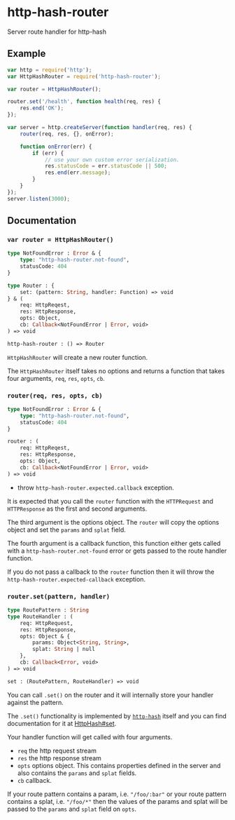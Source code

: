 # http-hash-router

Server route handler for http-hash

## Example

```js
var http = require('http');
var HttpHashRouter = require('http-hash-router');

var router = HttpHashRouter();

router.set('/health', function health(req, res) {
    res.end('OK');
});

var server = http.createServer(function handler(req, res) {
    router(req, res, {}, onError);

    function onError(err) {
        if (err) {
            // use your own custom error serialization.
            res.statusCode = err.statusCode || 500;
            res.end(err.message);
        }
    }
});
server.listen(3000);
```

## Documentation

### `var router = HttpHashRouter()`

```ocaml
type NotFoundError : Error & {
    type: "http-hash-router.not-found",
    statusCode: 404
}

type Router : {
    set: (pattern: String, handler: Function) => void
} & (
    req: HttpReqest,
    res: HttpResponse,
    opts: Object,
    cb: Callback<NotFoundError | Error, void>
) => void

http-hash-router : () => Router
```

`HttpHashRouter` will create a new router function.

The `HttpHashRouter` itself takes no options and returns a
function that takes four arguments, `req`, `res`, `opts`, `cb`.

### `router(req, res, opts, cb)`

```ocaml
type NotFoundError : Error & {
    type: "http-hash-router.not-found",
    statusCode: 404
}

router : (
    req: HttpReqest,
    res: HttpResponse,
    opts: Object,
    cb: Callback<NotFoundError | Error, void>
) => void
```

 - throw `http-hash-router.expected.callback` exception.

It is expected that you call the `router` function with the
`HTTPRequest` and `HTTPResponse` as the first and second
arguments.

The third argument is the options object. The `router` will
copy the options object and set the `params` and `splat` field.

The fourth argument is a callback function, this function
either gets called with a `http-hash-router.not-found` error
or gets passed to the route handler function.

If you do not pass a callback to the `router` function then
it will throw the `http-hash-router.expected-callback` exception.

### `router.set(pattern, handler)`

```ocaml
type RoutePattern : String
type RouteHandler : (
    req: HttpRequest,
    res: HttpResponse,
    opts: Object & {
        params: Object<String, String>,
        splat: String | null
    },
    cb: Callback<Error, void>
) => void

set : (RoutePattern, RouteHandler) => void
```

You can call `.set()` on the router and it will internally
store your handler against the pattern.

The `.set()` functionality is implemented by
[`http-hash`][http-hash] itself and you can find documentation
for it at [HttpHash#set][http-hash-set].

Your handler function will get called with four arguments.

 - `req` the http request stream
 - `res` the http response stream
 - `opts` options object. This contains properties defined
    in the server and also contains the `params` and `splat`
    fields.
 - `cb` callback.

If your route pattern contains a param, i.e. `"/foo/:bar"` or
your route pattern contains a splat, i.e. `"/foo/*"` then 
the values of the params and splat will be passed to the
`params` and `splat` field on `opts`.

  [http-hash]: https://github.com/Matt-Esch/http-hash
  [http-hash-set]: https://github.com/Matt-Esch/http-hash#hashsetpath-handler
